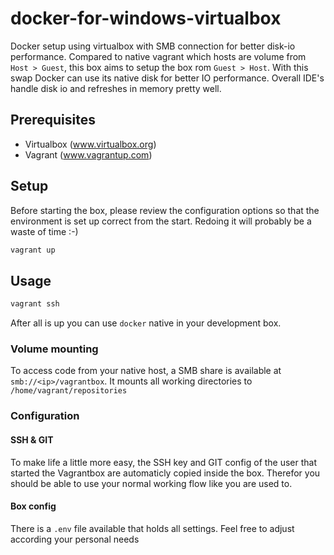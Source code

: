 # docker-for-windows-virtualbox

Docker setup using virtualbox with SMB connection for better disk-io performance. Compared to native vagrant which hosts are volume from `Host > Guest`, this box aims to setup the box rom `Guest > Host`. With this swap Docker can use its native disk for better IO performance. Overall IDE's handle disk io and refreshes in memory pretty well.

## Prerequisites

* Virtualbox (www.virtualbox.org)
* Vagrant (www.vagrantup.com)

## Setup

Before starting the box, please review the configuration options so that the environment is set up correct from the start. Redoing it will probably be a waste of time :-)

```sh
vagrant up
```

## Usage

```sh
vagrant ssh
```

After all is up you can use `docker` native in your development box.

### Volume mounting

To access code from your native host, a SMB share is available at `smb://<ip>/vagrantbox`. It mounts all working directories to `/home/vagrant/repositories`

### Configuration

#### SSH & GIT

To make life a little more easy, the SSH key and GIT config of the user that started the Vagrantbox are automaticly copied inside the box. Therefor you should be able to use your normal working flow like you are used to.

#### Box config

There is a `.env` file available that holds all settings. Feel free to adjust according your personal needs